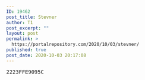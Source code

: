 ```yaml
---
ID: 19462
post_title: Stevner
author: T1
post_excerpt: ""
layout: post
permalink: >
  https://portalrepository.com/2020/10/03/stevner/
published: true
post_date: 2020-10-03 20:17:08
---
```

<pre>2223FFE9095C</pre>